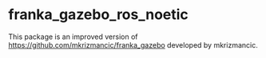 # franka_gazebo_ros_noetic
This package is an improved version of https://github.com/mkrizmancic/franka_gazebo developed by mkrizmancic.
